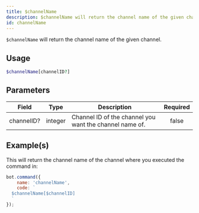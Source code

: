 ```yaml
---
title: $channelName
description: $channelName will return the channel name of the given channel.
id: channelName
---
```


`$channelName` will return the channel name of the given channel.

## Usage

```php
$channelName[channelID?]
```

## Parameters

| Field      | Type    | Description                                             | Required |
| ---------- | ------- | ------------------------------------------------------- | :------: |
| channelID? | integer | Channel ID of the channel you want the channel name of. |  false   |

## Example(s)

This will return the channel name of the channel where you executed the command in:

```javascript
bot.command({
    name: 'channelName',
    code: `
  $channelName[$channelID]
  `
});
```